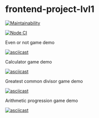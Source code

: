 # frontend-project-lvl1

[![Maintainability](https://api.codeclimate.com/v1/badges/55472d632ee46bbc7462/maintainability)](https://codeclimate.com/github/pvl-grdv/frontend-project-lvl1/maintainability)

[![Node CI](https://github.com/pvl-grdv/frontend-project-lvl1/workflows/Node%20CI/badge.svg)](https://github.com/pvl-grdv/frontend-project-lvl1/actions)

Even or not game demo

[![asciicast](https://asciinema.org/a/xs6HjCbprNtWhmp1czRSUQ0o6.svg)](https://asciinema.org/a/xs6HjCbprNtWhmp1czRSUQ0o6)


Calculator game demo

[![asciicast](https://asciinema.org/a/Sgat2yEklTtecjc5RkmtVzC0B.svg)](https://asciinema.org/a/Sgat2yEklTtecjc5RkmtVzC0B)


Greatest common divisor game demo

[![asciicast](https://asciinema.org/a/f61kZeUQvs41DmFu5fHBzbExS.svg)](https://asciinema.org/a/f61kZeUQvs41DmFu5fHBzbExS)

Arithmetic progression game demo

[![asciicast](https://asciinema.org/a/tUp5UblEhX2DncVlTaiXolhnB.svg)](https://asciinema.org/a/tUp5UblEhX2DncVlTaiXolhnB)